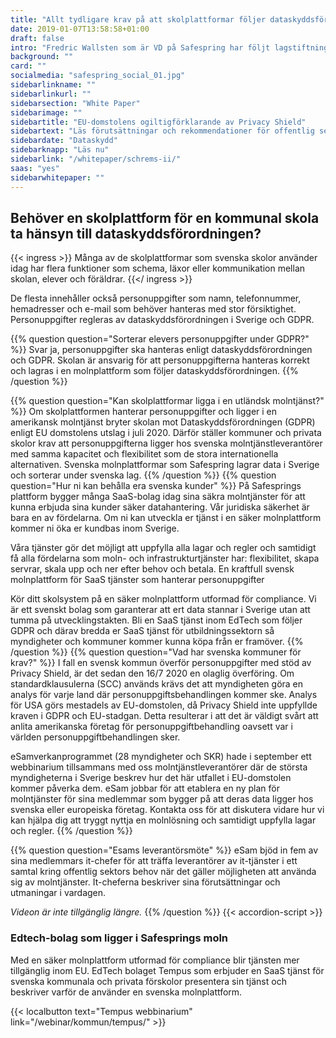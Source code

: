 ```yaml
---
title: "Allt tydligare krav på att skol­plattformar följer dataskydds­förordningen"
date: 2019-01-07T13:58:58+01:00
draft: false
intro: "Fredric Wallsten som är VD på Safespring har följt lagstiftningen för personuppgifter under lång tid och beskriver de skärpta kraven på mjukvarubolagen inom EdTech i Sverige."
background: ""
card: ""
socialmedia: "safespring_social_01.jpg"
sidebarlinkname: ""
sidebarlinkurl: ""
sidebarsection: "White Paper"
sidebarimage: ""
sidebartitle: "EU-domstolens ogiltigförklarande av Privacy Shield"
sidebartext: "Läs förutsättningar och rekommendationer för offentlig sektor och deras leverantörer"
sidebardate: "Dataskydd"
sidebarknapp: "Läs nu"
sidebarlink: "/whitepaper/schrems-ii/"
saas: "yes"
sidebarwhitepaper: ""
---
```


## Behöver en skolplattform för en kommunal skola ta hänsyn till dataskyddsförordningen?

{{< ingress >}}
Många av de skolplattformar som svenska skolor använder idag har flera funktioner som schema, läxor eller kommunikation mellan skolan, elever och föräldrar.
{{</ ingress >}}

De flesta innehåller också personuppgifter som namn, telefonnummer, hemadresser och e-mail som behöver hanteras med stor försiktighet. Personuppgifter regleras av dataskyddsförordningen i Sverige och GDPR.

{{% question question="Sorterar elevers personuppgifter under GDPR?" %}}
Svar ja, personuppgifter ska hanteras enligt dataskyddsförordningen och GDPR. Skolan är ansvarig för att personuppgifterna hanteras korrekt och lagras i en molnplattform som följer dataskyddsförordningen.
{{% /question %}}

{{% question question="Kan skolplattformar ligga i en utländsk molntjänst?" %}}
Om skolplattformen hanterar personuppgifter och ligger i en amerikansk molntjänst bryter skolan mot Dataskyddsförordningen (GDPR) enligt EU domstolens utslag i juli 2020.  Därför ställer kommuner och privata skolor krav att personuppgifterna ligger hos svenska molntjänstleverantörer med samma kapacitet och flexibilitet som de stora internationella alternativen. Svenska molnplattformar som Safespring lagrar data i Sverige och sorterar under svenska lag.
{{% /question %}}
{{% question question="Hur ni kan behålla era svenska kunder" %}}
På Safesprings plattform bygger många SaaS-bolag idag sina säkra molntjänster för att kunna erbjuda sina kunder säker datahantering. Vår juridiska säkerhet är bara en av fördelarna. Om ni kan utveckla er tjänst i en säker molnplattform kommer ni öka er kundbas inom Sverige.

Våra tjänster gör det möjligt att uppfylla alla lagar och regler och samtidigt få alla fördelarna som moln- och infrastrukturtjänster har: flexibilitet, skapa servrar, skala upp och ner efter behov och betala. En kraftfull svensk molnplattform för SaaS tjänster som hanterar personuppgifter

Kör ditt skolsystem på en säker molnplattform utformad för compliance. Vi är ett svenskt bolag som garanterar att ert data stannar i Sverige utan att tumma på utvecklingstakten. Bli en SaaS tjänst inom EdTech som följer GDPR och därav bredda er SaaS tjänst för utbildningssektorn så myndigheter och kommuner kommer kunna köpa från er framöver.
{{% /question %}}
{{% question question="Vad har svenska kommuner för krav?" %}}
I fall en svensk kommun överför personuppgifter med stöd av Privacy Shield, är det sedan den 16/7 2020 en olaglig överföring. Om standardklausulerna (SCC) används krävs det att myndigheten göra en analys för varje land där personuppgiftsbehandlingen kommer ske. Analys för USA görs mestadels av EU-domstolen, då Privacy Shield inte uppfyllde kraven i GDPR och EU-stadgan. Detta resulterar i att det är väldigt svårt att anlita amerikanska företag för personuppgiftbehandling oavsett var i världen personuppgiftbehandlingen sker.

eSamverkanprogrammet (28 myndigheter och SKR) hade i september ett webbinarium tillsammans med oss molntjänstleverantörer där de största myndigheterna i Sverige beskrev hur det här utfallet i EU-domstolen kommer påverka dem. eSam jobbar för att etablera en ny plan för molntjänster för sina medlemmar som bygger på att deras data ligger hos svenska eller europeiska företag.
Kontakta oss för att diskutera vidare hur vi kan hjälpa dig att tryggt nyttja en molnlösning och samtidigt uppfylla lagar och regler.
{{% /question %}}

{{% question question="Esams leverantörsmöte" %}}
eSam bjöd in fem av sina medlemmars it-chefer för att träffa leverantörer av it-tjänster i ett samtal kring offentlig sektors behov när det gäller möjligheten att använda sig av molntjänster. It-cheferna beskriver sina förutsättningar och utmaningar i vardagen.

*Videon är inte tillgänglig längre.*
{{% /question %}}
{{< accordion-script >}}

### Edtech-bolag som ligger i Safesprings moln
Med en säker molnplattform utformad för compliance blir tjänsten mer tillgänglig inom EU. EdTech bolaget Tempus som erbjuder en SaaS tjänst för svenska kommunala och privata förskolor presentera sin tjänst och beskriver varför de använder en svenska molnplattform.

{{< localbutton text="Tempus webbinarium" link="/webinar/kommun/tempus/" >}}